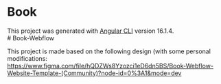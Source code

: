 # Book

This project was generated with [Angular CLI](https://github.com/angular/angular-cli) version 16.1.4.
<br>
#   B o o k - W e b f l o w 

This project is made based on the following design (with some personal modifications:
https://www.figma.com/file/hQDZWs8Yzozci1eD6dn5BS/Book-Webflow-Website-Template-(Community)?node-id=0%3A1&mode=dev 
 
 
